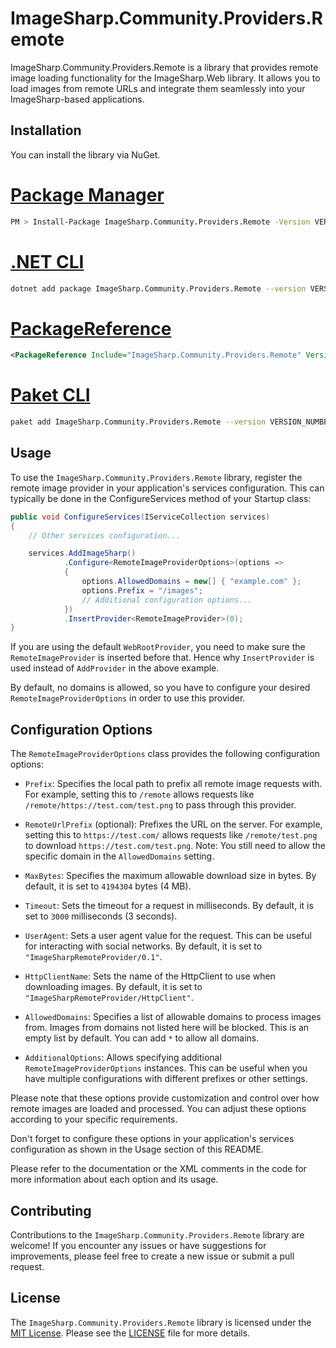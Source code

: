 # ImageSharp.Community.Providers.Remote

ImageSharp.Community.Providers.Remote is a library that provides remote image loading functionality for the ImageSharp.Web library. It allows you to load images from remote URLs and integrate them seamlessly into your ImageSharp-based applications.

## Installation

You can install the library via NuGet.

# [Package Manager](#tab/tabid-1)

```bash
PM > Install-Package ImageSharp.Community.Providers.Remote -Version VERSION_NUMBER
```

# [.NET CLI](#tab/tabid-2)

```bash
dotnet add package ImageSharp.Community.Providers.Remote --version VERSION_NUMBER
```

# [PackageReference](#tab/tabid-3)

```xml
<PackageReference Include="ImageSharp.Community.Providers.Remote" Version="VERSION_NUMBER" />
```

# [Paket CLI](#tab/tabid-4)

```bash
paket add ImageSharp.Community.Providers.Remote --version VERSION_NUMBER
```

## Usage

To use the `ImageSharp.Community.Providers.Remote` library, register the remote image provider in your application's services configuration. This can typically be done in the ConfigureServices method of your Startup class:

```csharp
public void ConfigureServices(IServiceCollection services)
{
    // Other services configuration...

    services.AddImageSharp()
            .Configure<RemoteImageProviderOptions>(options =>
            {
                options.AllowedDomains = new[] { "example.com" };
                options.Prefix = "/images";
                // Additional configuration options...
            })
            .InsertProvider<RemoteImageProvider>(0);
}
```

If you are using the default `WebRootProvider`, you need to make sure the `RemoteImageProvider` is inserted before that. Hence why `InsertProvider` is used instead of `AddProvider` in the above example.

By default, no domains is allowed, so you have to configure your desired `RemoteImageProviderOptions` in order to use this provider.

## Configuration Options

The `RemoteImageProviderOptions` class provides the following configuration options:

- `Prefix`: Specifies the local path to prefix all remote image requests with. For example, setting this to `/remote` allows requests like `/remote/https://test.com/test.png` to pass through this provider.

- `RemoteUrlPrefix` (optional): Prefixes the URL on the server. For example, setting this to `https://test.com/` allows requests like `/remote/test.png` to download `https://test.com/test.png`. Note: You still need to allow the specific domain in the `AllowedDomains` setting.

- `MaxBytes`: Specifies the maximum allowable download size in bytes. By default, it is set to `4194304` bytes (4 MB).

- `Timeout`: Sets the timeout for a request in milliseconds. By default, it is set to `3000` milliseconds (3 seconds).

- `UserAgent`: Sets a user agent value for the request. This can be useful for interacting with social networks. By default, it is set to `"ImageSharpRemoteProvider/0.1"`.

- `HttpClientName`: Sets the name of the HttpClient to use when downloading images. By default, it is set to `"ImageSharpRemoteProvider/HttpClient"`.

- `AllowedDomains`: Specifies a list of allowable domains to process images from. Images from domains not listed here will be blocked. This is an empty list by default. You can add `*` to allow all domains.

- `AdditionalOptions`: Allows specifying additional `RemoteImageProviderOptions` instances. This can be useful when you have multiple configurations with different prefixes or other settings.

Please note that these options provide customization and control over how remote images are loaded and processed. You can adjust these options according to your specific requirements.

Don't forget to configure these options in your application's services configuration as shown in the Usage section of this README.

Please refer to the documentation or the XML comments in the code for more information about each option and its usage.

## Contributing

Contributions to the `ImageSharp.Community.Providers.Remote` library are welcome! If you encounter any issues or have suggestions for improvements, please feel free to create a new issue or submit a pull request.

## License

The `ImageSharp.Community.Providers.Remote` library is licensed under the [MIT License](https://opensource.org/licenses/MIT). Please see the [LICENSE](LICENSE) file for more details.